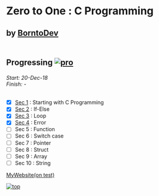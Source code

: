 # Zero to One : C Programming
## by [BorntoDev](https://academy.borntodev.com)<br><br>

## Progressing  [![pro](http://progressed.io/bar/58)](#pro)
<h6>Start: 20-Dec-18<br>
Finish: - </h6>

- [x] [Sec 1](https://github.com/ZeroHX/C-Learning/blob/master/sec1/sec1_all.md)  : Starting with C Programming
- [x] [Sec 2](https://github.com/ZeroHX/C-Learning/blob/master/sec2/sec2_all.md)  : If-Else
- [x] [Sec 3](https://github.com/ZeroHX/C-Learning/blob/master/sec3/sec3_all.md)  : Loop
- [x] [Sec 4](https://github.com/ZeroHX/C-Learning/tree/master/sec4)  : Error
- [ ] Sec 5  : Function
- [ ] Sec 6  : Switch case
- [ ] Sec 7  : Pointer
- [ ] Sec 8  : Struct
- [ ] Sec 9  : Array
- [ ] Sec 10 : String

[MyWebsite(on test)](https://zerohx.github.io/C-Learning/)

[![top](https://img.shields.io/badge/Goto-top-orange.svg?style=for-the-badge)](#top)
